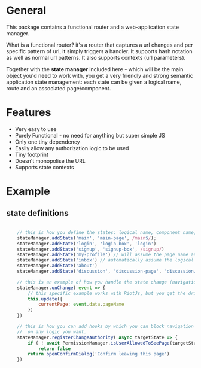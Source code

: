 
# General 
This package contains a functional router and a web-application state manager.

What is a functional router? it's a router that captures a url changes and 
per specific pattern of url, it simply triggers a handler. It supports hash notation 
as well as normal url patterns. It also supports contexts (url parameters).

Together with the **state manager** included here - which will be the main object you'd need 
to work with, you get a very friendly and strong semantic application state management: 
each state can be given a logical name, route and an associated page/component.

# Features
* Very easy to use
* Purely Functional - no need for anything but super simple JS 
* Only one tiny dependency 
* Easily allow any authorization logic to be used 
* Tiny footprint
* Doesn't monopolise the URL 
* Supports state contexts 

# Example

## state definitions

```javascript

    // this is how you define the states: logical name, component name, route (as string or regex) 
    stateManager.addState('main', 'main-page', /main$/);
    stateManager.addState('login', 'login-box', 'login')
    stateManager.addState('signup', 'signup-box', /signup/)
    stateManager.addState('my-profile') // will assume the page name and the route are the same...
    stateManager.addState('inbox') // automatically assume the logical name, component and route are the same 
    stateManager.addState('about')
    stateManager.addState('discussion', 'discussion-page', 'discussion/%') // route with parameter (the % is added to the state's context )

    // this is an example of how you handle the state change (navigation events) 
    stateManager.onChange( event => {
        // this specific example works with RiotJs, but you get the drift
        this.update({
            currentPage: event.data.pageName
        })
    })

    // this is how you can add hooks by which you can block navigation based
    //  on any logic you want.
    stateManager.registerChangeAuthority( async targetState => {
        if ( ! await PermissionManager.isUserAllowedToSeePage(targetState.pageName))
            return false
        return openConfirmDialog('Confirm leaving this page')
    })
    
```
